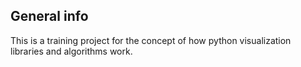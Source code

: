 ## General info
This is a training project for the concept of how python visualization libraries and algorithms work.
